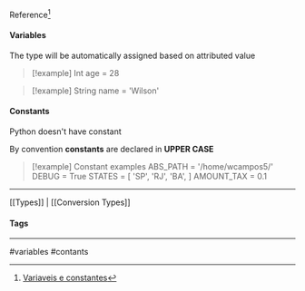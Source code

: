 Reference[^1]
#### Variables
The type will be automatically assigned based on attributed value

> [!example] Int
> age = 28

> [!example] String
> name = 'Wilson'

#### Constants
Python doesn't have constant

By convention **constants** are declared in **UPPER CASE**
> [!example] Constant examples
> ABS_PATH = '/home/wcampos5/'
> DEBUG = True
> STATES = [
> 	\'SP\',
> 	\'RJ\',
> 	\'BA\',
> 	]
> AMOUNT_TAX = 0.1

***
[[Types]] | [[Conversion Types]]

#### Tags
***
#variables #contants

[^1]: [Variaveis e constantes](https://github.com/digitalinnovationone/trilha-python-dio/blob/main/00%20-%20Fundamentos/variaveis_constantes.py)
